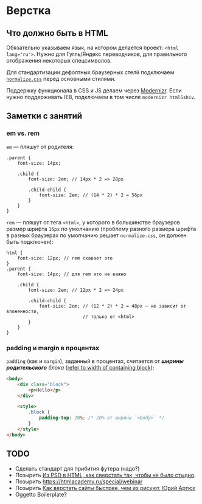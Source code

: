 # Верстка
## Что должно быть в HTML
Обязательно указываем язык, на котором делается проект: `<html lang="ru">`. Нужно для Гугль/Яндекс переводчиков, для правильного отображения некоторых спецсимволов.

Для стандартизации дефолтных браузерных стелй подключаем  [`normalize.css`](https://htmlacademy.ru/blog/64-about-normalize-css) перед основными стилями.

Поддержку функционала в CSS и JS делаем через [Modernizr](https://modernizr.com/). Если нужно поддерживать IE8, подключаем в том числе `modernizr html5shiv`.

## Заметки с занятий
### em vs. rem
`em` — пляшут от родителя:

```less
.parent {
    font-size: 14px;

    .child {
        font-size: 2em; // 14px * 2 => 28px

        .child-child {
            font-size: 2em; // (14 * 2) * 2 = 56px
        }
    }
}
```

`rem` — пляшут от тега `<html>`, у которого в большинстве браузеров размер шрифта `16px` по умолчанию (проблему разного размера шрифта в разных браузерах по умолчанию решает `normalize.css`, он должен быть подключен):

```less
html {
    font-size: 12px; // rem схавает это
}
.parent {
    font-size: 14px; // для rem это не важно

    .child {
        font-size: 2em; // 12px * 2 => 24px

        .child-child {
            font-size: 2em; // (12 * 2) * 2 = 48px — не зависит от вложенности,
                            // только от <html>
        }
    }
}
```

### padding и margin в процентах
`padding` (как и `margin`), заданный в процентах, считается от _**ширины родительского** блока_ ([refer to width of containing block](https://www.w3.org/TR/2007/WD-css3-box-20070809/#the-padding)):

```html
<body>
    <div class="block">
        <p>Hello</p>
    </div>

    <style>
        .block {
            padding-top: 20%; /* 20% от ширины `<body>` */
        }
    </style>
</body>
```

## TODO
* Сделать стандарт для прибития футера (надо?)
* Позырить [Из PSD в HTML, как сверстать так, чтобы не было стыдно](https://www.youtube.com/watch?v=7gjxE_VEA_4).
* Позырить https://htmlacademy.ru/special/webinar
* Позырить [Как верстать сайты быстрее, чем их рисуют, Юрий Артюх](https://www.youtube.com/watch?v=tdRuZfZW99A)
* Oggetto Boilerplate?



